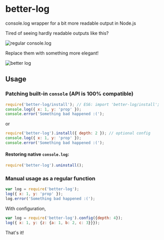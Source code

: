 # better-log

console.log wrapper for a bit more readable output in Node.js

Tired of seeing hardly readable outputs like this?

![regular console.log](https://pbs.twimg.com/media/CFmZABUW0AAqAIK.png)

Replace them with something more elegant!

![better log](https://pbs.twimg.com/media/CFmZBRnWoAABjJi.png)

## Usage

### Patching built-in `console` (API is 100% compatible)

```javascript
require('better-log/install'); // ES6: import 'better-log/install';
console.log({ x: 1, y: 'prop' });
console.error('Something bad happened :(');
```

or

```javascript
require('better-log').install({ depth: 2 }); // optional config
console.log({ x: 1, y: 'prop' });
console.error('Something bad happened :(');
```

#### Restoring native `console.log`:

```javascript
require('better-log').uninstall();
```

### Manual usage as a regular function

```javascript
var log = require('better-log');
log({ x: 1, y: 'prop' });
log.error('Something bad happened :(');
```

With configuration,

```js
var log = require('better-log').config({depth: 4});
log({ x: 1, y: {z: {a: 1, b: 2, c: 3}}});
```

That's it!
